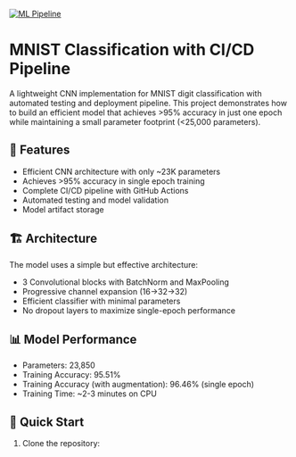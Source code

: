 [![ML Pipeline](https://github.com/Aniruddha7/ERA_V3/actions/workflows/main.yml/badge.svg)](https://github.com/Aniruddha7/ERA_V3/actions/workflows/main.yml)

# MNIST Classification with CI/CD Pipeline

A lightweight CNN implementation for MNIST digit classification with automated testing and deployment pipeline. This project demonstrates how to build an efficient model that achieves >95% accuracy in just one epoch while maintaining a small parameter footprint (<25,000 parameters).

## 🌟 Features

- Efficient CNN architecture with only ~23K parameters
- Achieves >95% accuracy in single epoch training
- Complete CI/CD pipeline with GitHub Actions
- Automated testing and model validation
- Model artifact storage

## 🏗️ Architecture

The model uses a simple but effective architecture:
- 3 Convolutional blocks with BatchNorm and MaxPooling
- Progressive channel expansion (16→32→32)
- Efficient classifier with minimal parameters
- No dropout layers to maximize single-epoch performance

## 📊 Model Performance

- Parameters: 23,850
- Training Accuracy: 95.51%
- Training Accuracy (with augmentation):  96.46% (single epoch)
- Training Time: ~2-3 minutes on CPU

## 🚀 Quick Start

1. Clone the repository:

